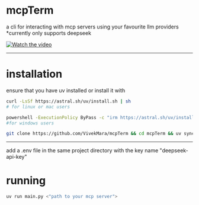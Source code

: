 # mcpTerm
a cli for interacting with mcp servers using your favourite llm providers
*currently only supports deepseek

[![Watch the video](thumbnail.png)](./assets/mcpTerm.mp4)

---

# installation
ensure that you have uv installed or install it with
```bash
curl -LsSf https://astral.sh/uv/install.sh | sh
# for linux or mac users
```
```bash
powershell -ExecutionPolicy ByPass -c "irm https://astral.sh/uv/install.ps1 | iex"
#for windows users
```
```bash
git clone https://github.com/VivekMara/mcpTerm && cd mcpTerm && uv sync
```

---
add a .env file in the same project directory with the key name "deepseek-api-key"


# running
```bash
uv run main.py <"path to your mcp server">
```
